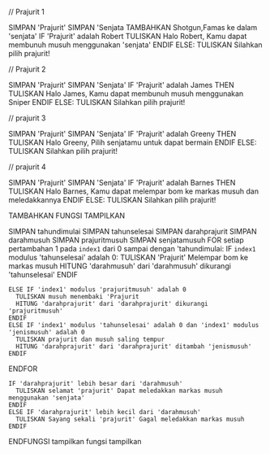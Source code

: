 // Prajurit 1

SIMPAN 'Prajurit'
SIMPAN 'Senjata
TAMBAHKAN Shotgun,Famas ke dalam 'senjata' 
IF 'Prajurit' adalah Robert
  TULISKAN  Halo Robert, Kamu dapat membunuh musuh menggunakan 'senjata'
ENDIF
ELSE:
  TULISKAN Silahkan pilih prajurit!
  
// Prajurit 2

SIMPAN 'Prajurit'
SIMPAN 'Senjata'
IF 'Prajurit' adalah James THEN
  TULISKAN  Halo James, Kamu dapat membunuh musuh menggunakan Sniper
ENDIF
ELSE:
  TULISKAN Silahkan pilih prajurit!

// prajurit 3

SIMPAN 'Prajurit'
SIMPAN 'Senjata'
IF 'Prajurit' adalah Greeny THEN
  TULISKAN  Halo Greeny, Pilih senjatamu untuk dapat bermain
ENDIF
ELSE:
  TULISKAN Silahkan pilih prajurit!

// prajurit 4

SIMPAN 'Prajurit'
SIMPAN 'Senjata'
IF 'Prajurit' adalah Barnes THEN
  TULISKAN  Halo Barnes, Kamu dapat melempar bom ke markas musuh dan meledakkannya
ENDIF
ELSE:
  TULISKAN Silahkan pilih prajurit!
  
TAMBAHKAN FUNGSI TAMPILKAN

SIMPAN tahundimulai
SIMPAN tahunselesai
SIMPAN darahprajurit
SIMPAN darahmusuh
SIMPAN prajuritmusuh
SIMPAN senjatamusuh
  FOR setiap pertambahan 1 pada `index1` dari 0 sampai dengan 'tahundimulai:
    IF `index1` modulus 'tahunselesai' adalah 0:
      TULISKAN 'Prajurit' Melempar bom ke markas musuh
      HITUNG 'darahmusuh' dari 'darahmusuh' dikurangi 'tahunselesai'
    ENDIF
    
    ELSE IF 'index1' modulus 'prajuritmusuh' adalah 0
      TULISKAN musuh menembaki 'Prajurit
      HITUNG 'darahprajurit' dari 'darahprajurit' dikurangi 'prajuritmusuh'
    ENDIF
    ELSE IF 'index1' modulus 'tahunselesai' adalah 0 dan 'index1' modulus 'jenismusuh' adalah 0
      TULISKAN prajurit dan musuh saling tempur
      HITUNG 'darahprajurit' dari 'darahprajurit' ditambah 'jenismusuh'
    ENDIF
  ENDFOR
 
    IF 'darahprajurit' lebih besar dari 'darahmusuh'
      TULISKAN selamat 'prajurit' Dapat meledakkan markas musuh menggunakan 'senjata'
    ENDIF
    ELSE IF 'darahprajurit' lebih kecil dari 'darahmusuh'
      TULISKAN Sayang sekali 'prajurit' Gagal meledakkan markas musuh
    ENDIF
ENDFUNGSI
tampilkan fungsi tampilkan

  
  
  
  
  
  
  
  
  
  
  
